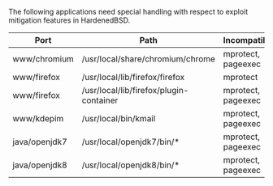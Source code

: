 The following applications need special handling with respect to exploit mitigation features in HardenedBSD.

| Port | Path | Incompatibility |
| ---- | ---- | --------------- |
| www/chromium | /usr/local/share/chromium/chrome | mprotect, pageexec |
| www/firefox | /usr/local/lib/firefox/firefox | mprotect |
| www/firefox | /usr/local/lib/firefox/plugin-container | mprotect, pageexec |
| www/kdepim | /usr/local/bin/kmail | mprotect, pageexec |
| java/openjdk7 | /usr/local/openjdk7/bin/* | mprotect, pageexec |
| java/openjdk8 | /usr/local/openjdk8/bin/* | mprotect, pageexec |
